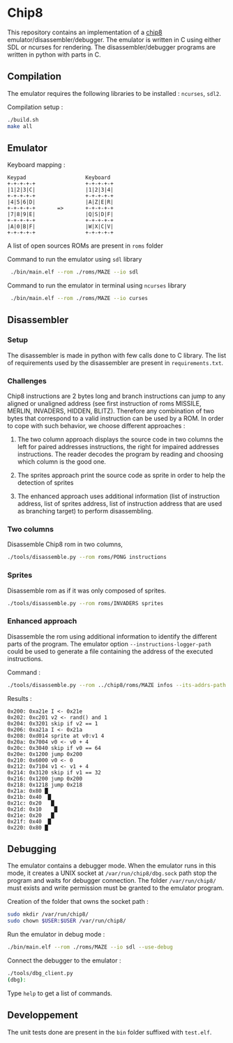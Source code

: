 # Chip8 #

This repository contains an implementation of a [chip8](http://devernay.free.fr/hacks/chip8/C8TECH10.HTM) emulator/disassembler/debugger. The emulator is written in C using either SDL or ncurses for rendering. The disassembler/debugger programs are written in python with parts in C.

## Compilation ##

The emulator requires the following libraries to be installed : `ncurses`, `sdl2`.

Compilation setup :
```bash  
./build.sh
make all
```
## Emulator ##

Keyboard mapping : 

```
Keypad                   Keyboard
+-+-+-+-+                +-+-+-+-+
|1|2|3|C|                |1|2|3|4|
+-+-+-+-+                +-+-+-+-+
|4|5|6|D|                |A|Z|E|R|
+-+-+-+-+       =>       +-+-+-+-+
|7|8|9|E|                |Q|S|D|F|
+-+-+-+-+                +-+-+-+-+
|A|0|B|F|                |W|X|C|V|
+-+-+-+-+                +-+-+-+-+
```

A list of open sources ROMs are present in `roms` folder

Command to run the emulator using `sdl` library
```bash
 ./bin/main.elf --rom ./roms/MAZE --io sdl
```

Command to run the emulator in terminal using `ncurses` library
```bash
 ./bin/main.elf --rom ./roms/MAZE --io curses
```

## Disassembler ##

### Setup ###

The disassembler is made in python with few calls done to C library. The list of requirements used by the disassembler are present in `requirements.txt`.

### Challenges ###

Chip8 instructions are 2 bytes long and branch instructions can jump to any aligned or unaligned address (see first instruction of roms MISSILE, MERLIN, INVADERS, HIDDEN, BLITZ). Therefore any combination of two bytes that correspond to a valid instruction can be used by a ROM. In order to cope with such behavior, we choose different approaches :

1. The two column approach displays the source code in two columns the left for paired addresses instructions, the right for impaired addresses instructions. The reader decodes the program by reading and choosing which column is the good one.

2. The sprites approach print the source code as sprite in order to help the detection of sprites

3. The enhanced approach uses additional information (list of instruction address, list of sprites address, list of instruction address that are used as branching target) to perform disassembling.

### Two columns ###

Disassemble Chip8 rom in two columns, 

```bash  
./tools/disassemble.py --rom roms/PONG instructions
```

### Sprites ###

Disassemble rom as if it was only composed of sprites.

```bash
./tools/disassemble.py --rom roms/INVADERS sprites
```

### Enhanced approach ###

Disassemble the rom using additional information to identify the different parts of the program. The emulator option `--instructions-logger-path` could be used to generate a file containing the address of the executed instructions.

Command :
```bash
./tools/disassemble.py --rom ../chip8/roms/MAZE infos --its-addrs-path ./roms/MAZE_it --labels-path ./roms/MAZE_label --data-addrs-path ./roms/MAZE_data
```

Results :
```
0x200: 0xa21e I <- 0x21e        		
0x202: 0xc201 v2 <- rand() and 1		
0x204: 0x3201 skip if v2 == 1   		
0x206: 0xa21a I <- 0x21a        		
0x208: 0xd014 sprite at v0:v1 4 		
0x20a: 0x7004 v0 <- v0 + 4      		
0x20c: 0x3040 skip if v0 == 64  		
0x20e: 0x1200 jump 0x200        		
0x210: 0x6000 v0 <- 0           		
0x212: 0x7104 v1 <- v1 + 4      		
0x214: 0x3120 skip if v1 == 32  		
0x216: 0x1200 jump 0x200        		
0x218: 0x1218 jump 0x218        		
0x21a: 0x80 █                   		
0x21b: 0x40  █                  		
0x21c: 0x20   █                 		
0x21d: 0x10    █                		
0x21e: 0x20   █                 		
0x21f: 0x40  █                  		
0x220: 0x80 █  
```

## Debugging ##

The emulator contains a debugger mode. When the emulator runs in this mode, it creates a UNIX socket at `/var/run/chip8/dbg.sock` path stop the program and waits for debugger connection. The folder `/var/run/chip8/` must exists and write permission must be granted to the emulator program.

Creation of the folder that owns the socket path :
```bash
sudo mkdir /var/run/chip8/
sudo chown $USER:$USER /var/run/chip8/
```

Run the emulator in debug mode :
```bash
./bin/main.elf --rom ./roms/MAZE --io sdl --use-debug
```

Connect the debugger to the emulator :
```bash
./tools/dbg_client.py
(dbg): 
```

Type `help` to get a list of commands.

## Developpement ##

The unit tests done are present in the `bin` folder suffixed with `test.elf`.
